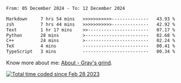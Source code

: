 <!--START_SECTION:waka-->

```txt
From: 05 December 2024 - To: 12 December 2024

Markdown     7 hrs 54 mins   >>>>>>>>>>>--------------   43.93 %
zsh          7 hrs 44 mins   >>>>>>>>>>>--------------   42.92 %
Text         1 hr 17 mins    >>-----------------------   07.17 %
Python       28 mins         >------------------------   02.68 %
C++          24 mins         >------------------------   02.24 %
TeX          4 mins          -------------------------   00.41 %
TypeScript   3 mins          -------------------------   00.34 %
```

<!--END_SECTION:waka-->

<!-- [![grayxu's github stats](https://github-readme-stats.vercel.app/api?username=grayxu&count_private=true&show_icons=true)](https://github.com/grayxu) -->

Know more about me: [About - Gray's grind](https://www.grayxu.cn/).
<p align="left">
  <a href="https://wakatime.com/@c69eb31e-43a1-463f-8968-c3449e386f57"><img src="https://wakatime.com/badge/user/c69eb31e-43a1-463f-8968-c3449e386f57.svg" title="Total time coded since Feb 28 2023" /></a>
</p>

